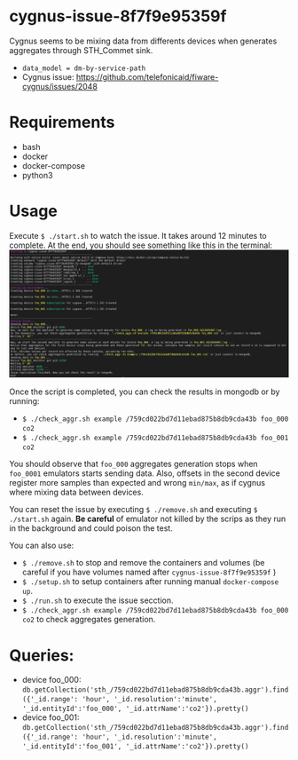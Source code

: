 # cygnus-issue-8f7f9e95359f

Cygnus seems to be mixing data from differents devices when generates aggregates through STH_Commet sink.

- `data_model = dm-by-service-path`
- Cygnus issue: https://github.com/telefonicaid/fiware-cygnus/issues/2048

# Requirements
- bash
- docker
- docker-compose
- python3

# Usage

Execute `$ ./start.sh` to watch the issue. It takes around 12 minutes to complete. At the end, you should see something like this in the terminal:
![start](docs/start.png)

Once the script is completed, you can check the results in mongodb or by running:
 - `$ ./check_aggr.sh example /759cd022bd7d11ebad875b8db9cda43b foo_000 co2`
 - `$ ./check_aggr.sh example /759cd022bd7d11ebad875b8db9cda43b foo_001 co2`

You should observe that `foo_000` aggregates generation stops when `foo_0001` emulators starts sending data. Also, offsets in the second device register more samples than expected and wrong `min/max`, as if cygnus where mixing data between devices.

You can reset the issue by executing `$ ./remove.sh` and executing `$ ./start.sh` again. **Be careful** of emulator not killed by the scrips as they run in the background and could poison the test.

You can also use:
- `$ ./remove.sh` to stop and remove the containers and volumes (be careful if you have volumes named after `cygnus-issue-8f7f9e95359f` )
- `$ ./setup.sh` to setup containers after running manual `docker-compose up`.
- `$ ./run.sh` to execute the issue secction.
- `$ ./check_aggr.sh example /759cd022bd7d11ebad875b8db9cda43b foo_000 co2` to check aggregates generation.

# Queries:
- device foo_000: `db.getCollection('sth_/759cd022bd7d11ebad875b8db9cda43b.aggr').find({'_id.range': 'hour', '_id.resolution':'minute', '_id.entityId':'foo_000', '_id.attrName':'co2'}).pretty()`
- device foo_001: `db.getCollection('sth_/759cd022bd7d11ebad875b8db9cda43b.aggr').find({'_id.range': 'hour', '_id.resolution':'minute', '_id.entityId':'foo_001', '_id.attrName':'co2'}).pretty()`
